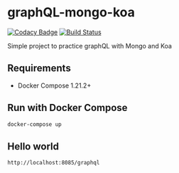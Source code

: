 # graphQL-mongo-koa

[![Codacy Badge](https://api.codacy.com/project/badge/Grade/8c36254b03464603a928c2cac38b62aa)](https://app.codacy.com/app/kevinmmartins/graphQL-mongo-koa?utm_source=github.com&utm_medium=referral&utm_content=kevinmmartins/graphQL-mongo-koa&utm_campaign=Badge_Grade_Dashboard)
[![Build Status](https://travis-ci.org/kevinmmartins/graphQL-mongo-koa.svg?branch=master)](https://travis-ci.org/kevinmmartins/graphQL-mongo-koa)

Simple project to practice graphQL with Mongo and Koa

## Requirements

* Docker Compose 1.21.2+

## Run with Docker Compose

```bash
docker-compose up
```

## Hello world

```http
http://localhost:8085/graphql
```
